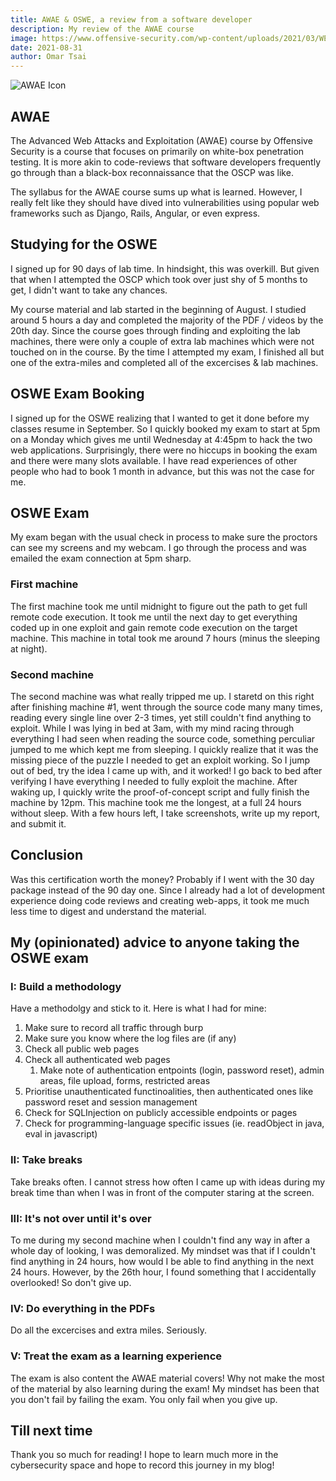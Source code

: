 ```yaml
---
title: AWAE & OSWE, a review from a software developer
description: My review of the AWAE course
image: https://www.offensive-security.com/wp-content/uploads/2021/03/WEB-300-course-icon.svg
date: 2021-08-31
author: Omar Tsai
---
```


![AWAE Icon](https://www.offensive-security.com/wp-content/uploads/2021/03/WEB-300-course-icon.svg)

## AWAE

The Advanced Web Attacks and Exploitation (AWAE) course by Offensive Security is a course that focuses on primarily on white-box penetration testing. It is more akin to code-reviews that software developers frequently go through than a black-box reconnaissance that the OSCP was like.

The syllabus for the AWAE course sums up what is learned. However, I really felt like they should have dived into vulnerabilities using popular web frameworks such as Django, Rails, Angular, or even express.

## Studying for the OSWE

I signed up for 90 days of lab time. In hindsight, this was overkill. But given that when I attempted the OSCP which took over just shy of 5 months to get, I didn't want to take any chances.

My course material and lab started in the beginning of August. I studied around 5 hours a day and completed the majority of the PDF / videos by the 20th day. Since the course goes through finding and exploiting the lab machines, there were only a couple of extra lab machines which were not touched on in the course. By the time I attempted my exam, I finished all but one of the extra-miles and completed all of the excercises & lab machines.

## OSWE Exam Booking

I signed up for the OSWE realizing that I wanted to get it done before my classes resume in September. So I quickly booked my exam to start at 5pm on a Monday which gives me until Wednesday at 4:45pm to hack the two web applications. Surprisingly, there were no hiccups in booking the exam and there were many slots available. I have read experiences of other people who had to book 1 month in advance, but this was not the case for me.

## OSWE Exam

My exam began with the usual check in process to make sure the proctors can see my screens and my webcam. I go through the process and was emailed the exam connection at 5pm sharp.

### First machine

The first machine took me until midnight to figure out the path to get full remote code execution. It took me until the next day to get everything coded up in one exploit and gain remote code execution on the target machine. This machine in total took me around 7 hours (minus the sleeping at night).

### Second machine

The second machine was what really tripped me up. I staretd on this right after finishing machine #1, went through the source code many many times, reading every single line over 2-3 times, yet still couldn't find anything to exploit. While I was lying in bed at 3am, with my mind racing through everything I had seen when reading the source code, something perculiar jumped to me which kept me from sleeping. I quickly realize that it was the missing piece of the puzzle I needed to get an exploit working. So I jump out of bed, try the idea I came up with, and it worked! I go back to bed after verifying I have everything I needed to fully exploit the machine. After waking up, I quickly write the proof-of-concept script and fully finish the machine by 12pm. This machine took me the longest, at a full 24 hours without sleep. With a few hours left, I take screenshots, write up my report, and submit it.

## Conclusion

Was this certification worth the money? Probably if I went with the 30 day package instead of the 90 day one. Since I already had a lot of development experience doing code reviews and creating web-apps, it took me much less time to digest and understand the material. 

## My (opinionated) advice to anyone taking the OSWE exam

### I: Build a methodology

Have a methodolgy and stick to it. Here is what I had for mine:

1. Make sure to record all traffic through burp
2. Make sure you know where the log files are (if any)
3. Check all public web pages
4. Check all authenticated web pages
    1. Make note of authentication entpoints (login, password reset), admin areas, file upload, forms, restricted areas
5. Prioritise unauthenticated functinoalities, then authenticated ones like password reset and session management
6. Check for SQLInjection on publicly accessible endpoints or pages
7. Check for programming-language specific issues (ie. readObject in java, eval in javascript)

### II: Take breaks

Take breaks often. I cannot stress how often I came up with ideas during my break time than when I was in front of the computer staring at the screen.

### III: It's not over until it's over

To me during my second machine when I couldn't find any way in after a whole day of looking, I was demoralized. My mindset was that if I couldn't find anything in 24 hours, how would I be able to find anything in the next 24 hours. However, by the 26th hour, I found something that I accidentally overlooked! So don't give up.

### IV: Do everything in the PDFs

Do all the excercises and extra miles. Seriously.

### V: Treat the exam as a learning experience

The exam is also content the AWAE material covers! Why not make the most of the material by also learning during the exam! My mindset has been that you don't fail by failing the exam. You only fail when you give up.

## Till next time

Thank you so much for reading! I hope to learn much more in the cybersecurity space and hope to record this journey in my blog!
